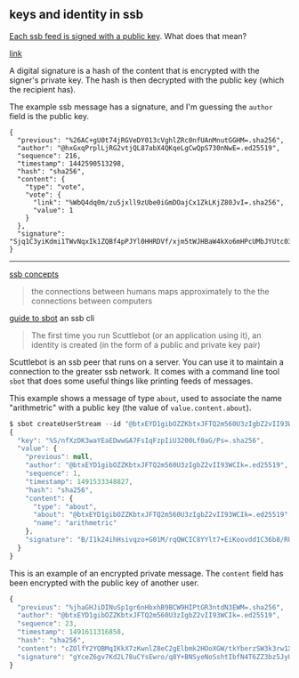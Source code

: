 ## keys and identity in ssb

[Each ssb feed is signed with a public key](https://ssbc.github.io/secure-scuttlebutt/). What does that mean?

[link](https://stackoverflow.com/questions/18257185/how-does-a-public-key-verify-a-signature)

A digital signature is a hash of the content that is encrypted with the signer's private key. The hash is then decrypted with the public key (which the recipient has).

The example ssb message has a signature, and I'm guessing the `author` field is the public key.

```
{
  "previous": "%26AC+gU0t74jRGVeDY013cVghlZRc0nfUAnMnutGGHM=.sha256",
  "author": "@hxGxqPrplLjRG2vtjQL87abX4QKqeLgCwQpS730nNwE=.ed25519",
  "sequence": 216,
  "timestamp": 1442590513298,
  "hash": "sha256",
  "content": {
    "type": "vote",
    "vote": {
      "link": "%WbQ4dq0m/zu5jxll9zUbe0iGmDOajCx1ZkLKjZ80JvI=.sha256",
      "value": 1
    }
  },
  "signature": "Sjq1C3yiKdmi1TWvNqxIk1ZQBf4pPJYl0HHRDVf/xjm5tWJHBaW4kXo6mHPcUMbJYUtc03IvPwVqB+BMnBgmAQ==.sig.ed25519"
}
```

-----------------------------------------

[ssb concepts](https://github.com/ssbc/ssb-handbook/blob/master/concepts/index.md)

>  the connections between humans maps approximately to the the connections between computers

[guide to sbot](https://github.com/ssbc/ssb-handbook/blob/master/guides/cli-first-steps.md) an ssb cli

> The first time you run Scuttlebot (or an application using it), an identity is created (in the form of a public and private key pair)

Scuttlebot is an ssb peer that runs on a server. You can use it to maintain a connection to the greater ssb network. It comes with a command line tool `sbot` that does some useful things like printing feeds of messages.

This example shows a message of type `about`, used to associate the name "arithmetric" with a public key (the value of `value.content.about`).

```js
$ sbot createUserStream --id "@btxEYD1gibOZZKbtxJFTQ2m560U3zIgbZ2vII93WCIk=.ed25519" --limit 1
{
  "key": "%S/nfXzDK3waYEaEDwwGA7FsIqFzpIiU3200Lf0aG/Ps=.sha256",
  "value": {
    "previous": null,
    "author": "@btxEYD1gibOZZKbtxJFTQ2m560U3zIgbZ2vII93WCIk=.ed25519",
    "sequence": 1,
    "timestamp": 1491533348827,
    "hash": "sha256",
    "content": {
      "type": "about",
      "about": "@btxEYD1gibOZZKbtxJFTQ2m560U3zIgbZ2vII93WCIk=.ed25519",
      "name": "arithmetric"
    },
    "signature": "B/I1k24ihHsivqzo+G01M/rqQWCIC8YYlt7+EiKoovdd1C36b8/RU+DgFO80lzNNPWWakgh9K+vY2hdslelMAQ==.sig.ed25519"
  }
}
```


This is an example of an encrypted private message. The `content` field has been encrypted with the public key of another user.

```js
{
  "previous": "%jhaGHJiDINuSp1gr6nHbxhB9BCW9HIPtGR3ntdN3EWM=.sha256",
  "author": "@btxEYD1gibOZZKbtxJFTQ2m560U3zIgbZ2vII93WCIk=.ed25519",
  "sequence": 23,
  "timestamp": 1491611316858,
  "hash": "sha256",
  "content": "cZOlfY2YQBMqIKkX7zKwnlZ8eC2gElbmk2HOoXGW/tkYberzSW3k3rw1XJxuJKavmSHNCF9e4hWVCueIFa2ibFOxxkuEy13rYk1YGmWj4xgxx1Vv4hUuLIsdeRM50XH+7OTkAejkc2pu+4NYXZDbmuINX8djUrddjwq3VDUbk...",
  "signature": "gYceZ6gv7Kd2L78uCYsEwro/q8Y+BNSyeNoSshtIbfN4T6ZZ3bz5JyU8qt/q4ecNSaSjj1pxaGM+UQ9NOsdQDQ==.sig.ed25519"
}
```



